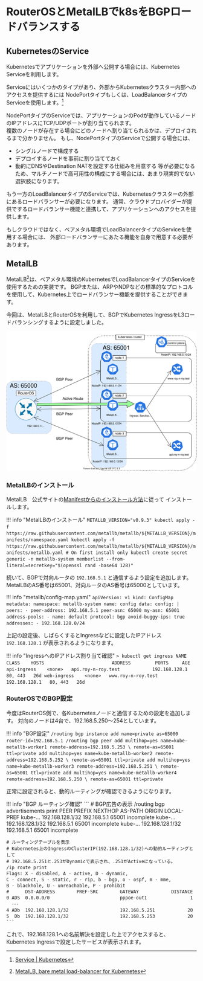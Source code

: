 # RouterOSとMetalLBでk8sをBGPロードバランスする


## KubernetesのService

Kubernetesでアプリケーションを外部へ公開する場合には、Kubernetes Serviceを利用します。

Serviceにはいくつかのタイプがあり、外部からKubernetesクラスター内部へのアクセスを提供するには
NodePortタイプもしくは、LoadBalancerタイプのServiceを使用します。[^1]

NodePortタイプのServiceでは、アプリケーションのPodが動作しているノードのIPアドレスにTCP/UDPポートが割り当てられます。  
複数のノードが存在する場合にどのノードへ割り当てられるかは、デプロイされるまで分かりません。
もし、NodePortタイプのServiceで公開する場合には、
* シングルノードで構成する
* デプロイするノードを事前に割り当てておく
* 動的にDNSやDestination NATを設定する仕組みを用意する
等が必要になるため、マルチノードで高可用性の構成にする場合には、あまり現実的でない選択肢になります。  


もう一方のLoadBalancerタイプのServiceでは、Kubernetesクラスターの外部にあるロードバランサーが必要になります。
通常、クラウドプロバイダーが提供でするロードバランサー機能と連携して、アプリケーションへのアクセスを提供します。

もしクラウドではなく、ベアメタル環境でLoadBalancerタイプのServiceを使用する場合には、
外部ロードバランサーにあたる機能を自身で用意する必要があります。

## MetalLB
MetalLB[^2]は、ベアメタル環境のKubernetesでLoadBalancerタイプのServiceを使用するための実装です。
BGPまたは、ARPやNDPなどの標準的なプロトコルを使用して、Kubernetes上でロードバランサー機能を提供することができます。

今回は、MetalLBとRouterOSを利用して、BGPでKubernetes IngressをL3ロードバランシングするように設定しました。

![](/imgs/routeros_kube_metallb.svg)

### MetalLBのインストール

MetalLB　公式サイトの[Manifestからのインストール方法](https://metallb.universe.tf/installation/#installation-by-manifest)に従って
インストールします。

!!! info "MetalLBのインストール"
    ```
    METALLB_VERSION="v0.9.3"
    kubectl apply -f https://raw.githubusercontent.com/metallb/metallb/${METALLB_VERSION}/manifests/namespace.yaml
    kubectl apply -f https://raw.githubusercontent.com/metallb/metallb/${METALLB_VERSION}/manifests/metallb.yaml
    # On first install only
    kubectl create secret generic -n metallb-system memberlist --from-literal=secretkey="$(openssl rand -base64 128)"
    ```

続いて、BGPで対向ルータの `192.168.5.1` と通信するよう設定を追加します。
MetalLBのAS番号は65001、対向ルータのAS番号は65000としています。

!!! info "metallb/config-map.yaml"
    ```
    apiVersion: v1
    kind: ConfigMap
    metadata:
      namespace: metallb-system
      name: config
    data:
      config: |
        peers:
        - peer-address: 192.168.5.1
          peer-asn: 65000
          my-asn: 65001
        address-pools:
        - name: default
          protocol: bgp
          avoid-buggy-ips: true
          addresses:
          - 192.168.128.0/24
    ```

上記の設定後、しばらくするとIngressなどに設定したIPアドレス `192.168.128.1` が表示されるようになります。

!!! info "IngressへのIPアドレス割り当て確認"
    ```
    > kubectl get ingress
    NAME           CLASS    HOSTS                         ADDRESS         PORTS     AGE
    api-ingress    <none>   api.roy-n-roy.test            192.168.128.1   80, 443   26d
    web-ingress    <none>   www.roy-n-roy.test            192.168.128.1   80, 443   26d
    ```


### RouterOSでのBGP設定

今度はRouterOS側で、各Kubernetesノードと通信するための設定を追加します。
対向のノードは4台で、192.168.5.250～254としています。

!!! info "BGP設定"
    ```
    /routing bgp instance
    add name=private as=65000 router-id=192.168.5.1
    /routing bgp peer
    add multihop=yes name=kube-metallb-worker1 remote-address=192.168.5.253 \
        remote-as=65001 ttl=private
    add multihop=yes name=kube-metallb-worker2 remote-address=192.168.5.252 \
        remote-as=65001 ttl=private
    add multihop=yes name=kube-metallb-worker3 remote-address=192.168.5.251 \
        remote-as=65001 ttl=private
    add multihop=yes name=kube-metallb-worker4 remote-address=192.168.5.250 \
        remote-as=65001 ttl=private
    ```


正常に設定されると、動的ルーティングが確認できるようになります。


!!! info "BGP ルーティング確認"
    ```
    # BGP広告の表示
    /routing bgp advertisements print
    PEER     PREFIX               NEXTHOP          AS-PATH                          ORIGIN     LOCAL-PREF
    kube-... 192.168.128.1/32     192.168.5.1      65001                            incomplete
    kube-... 192.168.128.1/32     192.168.5.1      65001                            incomplete
    kube-... 192.168.128.1/32     192.168.5.1      65001                            incomplete

    # ルーティングテーブルを表示
    # Kubernetes上のIngressのClusterIP(192.168.128.1/32)への動的ルーティングとして
    # 192.168.5.251と.253がDynamicで表示され、.251がActiveになっている。
    /ip route print  
    Flags: X - disabled, A - active, D - dynamic, 
    C - connect, S - static, r - rip, b - bgp, o - ospf, m - mme, 
    B - blackhole, U - unreachable, P - prohibit 
    #      DST-ADDRESS        PREF-SRC        GATEWAY            DISTANCE
    0 ADS  0.0.0.0/0                          pppoe-out1                1
      ･･･
    4 ADb  192.168.128.1/32                   192.168.5.251            20
    5  Db  192.168.128.1/32                   192.168.5.253            20
    ```

これで、192.168.128.1への名前解決を設定した上でアクセスすると、
Kubernetes Ingressで設定したサービスが表示されます。

[^1]: [Service | Kubernetes](https://kubernetes.io/ja/docs/concepts/services-networking/service/)
[^2]: [MetalLB, bare metal load-balancer for Kubernetes](https://metallb.universe.tf/)
